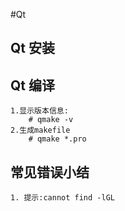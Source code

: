 #Qt
## Qt 安装
## Qt 编译
	1.显示版本信息:
		# qmake -v 
	2.生成makefile
		# qmake *.pro

## 常见错误小结
	1. 提示:cannot find -lGL
		

